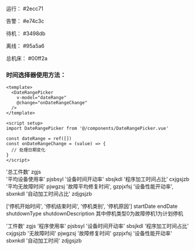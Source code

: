 运行： #2ecc71 

告警： #e74c3c 

待机： #3498db 

离线： #95a5a6 

总机床： #00ff2a

### 时间选择器使用方法：
```vue
<template>
  <DateRangePicker
    v-model="dateRange"
    @change="onDateRangeChange"
  />
</template>

<script setup>
import DateRangePicker from '@/components/DateRangePicker.vue'

const dateRange = ref([])
const onDateRangeChange = (value) => {
  // 处理日期变化
}
</script>
```



'总工件数'              zgjs  
'平均设备使用率'        pjsbsyl
'设备时间开动率'        sbsjkdl
'程序加工时间占比'      cxjgsjzb
'平均无故障时间'        pjwgzsj
'故障平均修复时间',     gzpjxfsj
'设备性能开动率',       sbxnkdl
'自动加工时间占比'      zdjgsjzb



['停机开始时间', '停机结束时间', '停机类别', '停机原因']
startDate endDate   shutdownType  shutdownDescription
其中停机类型0为故障停机1为计划停机

   
'工件数'               zgjs
'程序使用率'            pjsbsyl
'设备时间开动率'        sbsjkdl
'程序加工时间占比'      cxjgsjzb
'无故障时间'            pjwgzsj
'故障修复时间'          gzpjxfsj
'设备性能开动率'        sbxnkdl
'自动加工时间'          zdjgsjzb  
